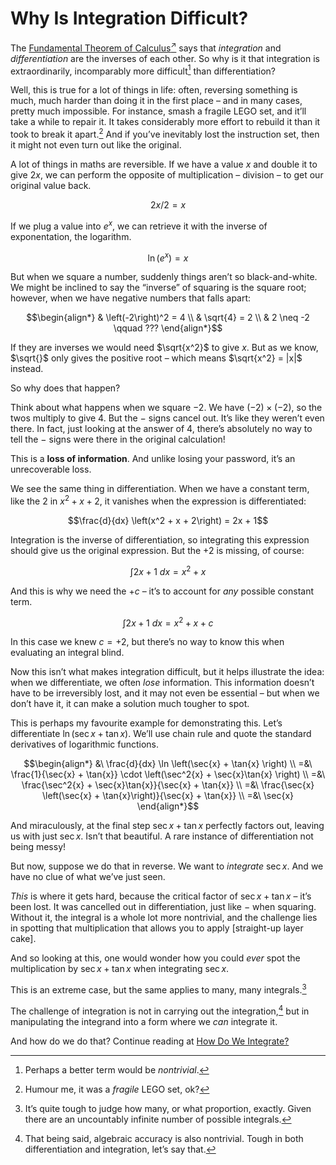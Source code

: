 # Why Is Integration Difficult?
<!-- #SQUARK live! opin! dev!
| dest = scriptures/integrals/why-hard
| capt = You can learn to differentiate in a day, but you can’t learn to integrate in a lifetime.
| index = scriptures / integrals / general
-->

The [Fundamental Theorem of Calculus<sup>↗</sup>](https://wikipedia.org/wiki/Fundamental_theorem_of_calculus) says that *integration* and *differentiation* are the inverses of each other. So why is it that integration is extraordinarily, incomparably more difficult[^difficult-nontrivial] than differentiation?

[^difficult-nontrivial]: Perhaps a better term would be *nontrivial*.

Well, this is true for a lot of things in life: often, reversing something is much, much harder than doing it in the first place – and in many cases, pretty much impossible. For instance, smash a fragile LEGO set, and it’ll take a while to repair it. It takes considerably more effort to rebuild it than it took to break it apart.[^break] And if you’ve inevitably lost the instruction set, then it might not even turn out like the original.

[^break]: Humour me, it was a *fragile* LEGO set, ok?

A lot of things in maths are reversible. If we have a value $x$ and double it to give $2x$, we can perform the opposite of multiplication – division – to get our original value back.

```math
2x / 2 = x
```

If we plug a value into $e^x$, we can retrieve it with the inverse of exponentation, the logarithm.

```math
\ln(e^x) = x
```

But when we square a number, suddenly things aren’t so black-and-white. We might be inclined to say the “inverse” of squaring is the square root; however, when we have negative numbers that falls apart:

```math
\begin{align*}
& \left(-2\right)^2 = 4
\\ & \sqrt{4} = 2
\\ & 2 \neq -2 \qquad ???
\end{align*}
```

If they are inverses we would need $\sqrt{x^2}$ to give $x$. But as we know, $\sqrt{}$ only gives the positive root – which means $\sqrt{x^2} = |x|$ instead.

So why does that happen?

Think about what happens when we square $-2$. We have $(-2) \times (-2)$, so the twos multiply to give $4$. But the $-$ signs cancel out. It’s like they weren’t even there. In fact, just looking at the answer of $4$, there’s absolutely no way to tell the $-$ signs were there in the original calculation!

This is a **loss of information**. And unlike losing your password, it’s an unrecoverable loss.

We see the same thing in differentiation. When we have a constant term, like the $2$ in $x^2 + x + 2$, it vanishes when the expression is differentiated:

```math
\frac{d}{dx} \left(x^2 + x + 2\right) = 2x + 1
```

Integration is the inverse of differentiation, so integrating this expression should give us the original expression. But the $+2$ is missing, of course:

```math
\int 2x + 1 \ dx = x^2 + x
```

And this is why we need the $+c$ – it’s to account for *any* possible constant term.

```math
\int 2x + 1 \ dx = x^2 + x + c
```

In this case we knew $c = +2$, but there’s no way to know this when evaluating an integral blind.

Now this isn’t what makes integration difficult, but it helps illustrate the idea: when we differentiate, we often *lose* information. This information doesn’t have to be irreversibly lost, and it may not even be essential – but when we don’t have it, it can make a solution much tougher to spot.

This is perhaps my favourite example for demonstrating this. Let’s differentiate $\ln \left(\sec{x} + \tan{x} \right)$. We’ll use chain rule and quote the standard derivatives of logarithmic functions.

```math
\begin{align*}
  &\ \frac{d}{dx} \ln \left(\sec{x} + \tan{x} \right)
  \\ =&\ \frac{1}{\sec{x} + \tan{x}} \cdot \left(\sec^2{x} + \sec{x}\tan{x} \right)
  \\ =&\ \frac{\sec^2{x} + \sec{x}\tan{x}}{\sec{x} + \tan{x}}
  \\ =&\ \frac{\sec{x} \left(\sec{x} + \tan{x}\right)}{\sec{x} + \tan{x}}
  \\ =&\ \sec{x}
\end{align*}
```

And miraculously, at the final step $\sec{x} + \tan{x}$ perfectly factors out, leaving us with just $\sec{x}$. Isn’t that beautiful. A rare instance of differentiation not being messy!

But now, suppose we do that in reverse. We want to *integrate* $\sec{x}$. And we have no clue of what we’ve just seen.

*This* is where it gets hard, because the critical factor of $\sec{x} + \tan{x}$ – it’s been lost. It was cancelled out in differentiation, just like $-$ when squaring. Without it, the integral is a whole lot more nontrivial, and the challenge lies in spotting that multiplication that allows you to apply [straight-up layer cake].

And so looking at this, one would wonder how you could *ever* spot the multiplication by $\sec{x} + \tan{x}$ when integrating $\sec{x}$.

This is an extreme case, but the same applies to many, many integrals.[^many]

[^many]: It’s quite tough to judge how many, or what proportion, exactly. Given there are an uncountably infinite number of possible integrals.

The challenge of integration is not in carrying out the integration,[^accuracy] but in manipulating the integrand into a form where we *can* integrate it.

[^accuracy]: That being said, algebraic accuracy is also nontrivial. Tough in both differentiation and integration, let’s say that.

And how do we do that? Continue reading at [How Do We Integrate?](how.md)

